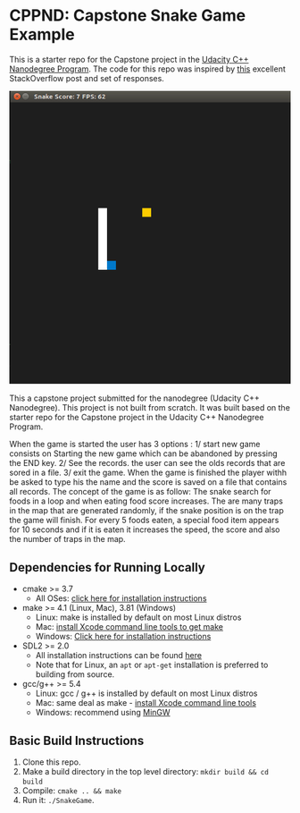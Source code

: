 # CPPND: Capstone Snake Game Example

This is a starter repo for the Capstone project in the [Udacity C++ Nanodegree Program](https://www.udacity.com/course/c-plus-plus-nanodegree--nd213). The code for this repo was inspired by [this](https://codereview.stackexchange.com/questions/212296/snake-game-in-c-with-sdl) excellent StackOverflow post and set of responses.

<img src="snake_game.gif"/>

This a capstone project submitted for the nanodegree (Udacity C++ Nanodegree). This project is not built from scratch. It was built based on the starter repo for the Capstone project in the Udacity C++ Nanodegree Program. 

When the game is started the user has 3 options :
1/ start new game consists on Starting the new game which can be abandoned by pressing the END key. 
2/ See the records. the user can see the olds records that are sored in a file.
3/ exit the game.
When the game is finished the player withh be asked to type his the name and the score is saved on a file that contains all records. 
The concept of the game is as follow:
The snake search for foods in a loop and  when eating food score increases.
The are many traps in the map that are generated randomly, if the snake position is on the trap the game will finish.
For every 5 foods eaten, a special food item appears for 10 seconds and if it is eaten it increases the speed, the score and also the number of traps in the map.


## Dependencies for Running Locally
* cmake >= 3.7
  * All OSes: [click here for installation instructions](https://cmake.org/install/)
* make >= 4.1 (Linux, Mac), 3.81 (Windows)
  * Linux: make is installed by default on most Linux distros
  * Mac: [install Xcode command line tools to get make](https://developer.apple.com/xcode/features/)
  * Windows: [Click here for installation instructions](http://gnuwin32.sourceforge.net/packages/make.htm)
* SDL2 >= 2.0
  * All installation instructions can be found [here](https://wiki.libsdl.org/Installation)
  * Note that for Linux, an `apt` or `apt-get` installation is preferred to building from source.
* gcc/g++ >= 5.4
  * Linux: gcc / g++ is installed by default on most Linux distros
  * Mac: same deal as make - [install Xcode command line tools](https://developer.apple.com/xcode/features/)
  * Windows: recommend using [MinGW](http://www.mingw.org/)

## Basic Build Instructions

1. Clone this repo.
2. Make a build directory in the top level directory: `mkdir build && cd build`
3. Compile: `cmake .. && make`
4. Run it: `./SnakeGame`.